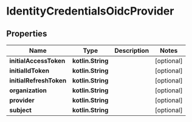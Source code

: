 
# IdentityCredentialsOidcProvider

## Properties
| Name | Type | Description | Notes |
| ------------ | ------------- | ------------- | ------------- |
| **initialAccessToken** | **kotlin.String** |  |  [optional] |
| **initialIdToken** | **kotlin.String** |  |  [optional] |
| **initialRefreshToken** | **kotlin.String** |  |  [optional] |
| **organization** | **kotlin.String** |  |  [optional] |
| **provider** | **kotlin.String** |  |  [optional] |
| **subject** | **kotlin.String** |  |  [optional] |



